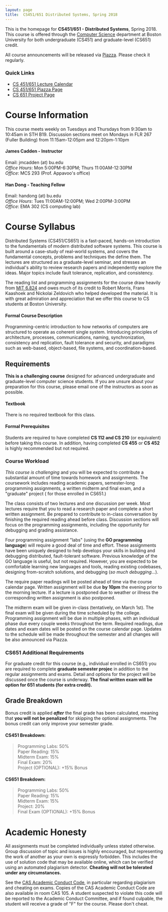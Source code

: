 ```yaml
---
layout: page
title:  CS451/651 Distributed Systems, Spring 2018 
---
```



This is the homepage for **CS451/651 - Distributed Systems**, Spring 2018.
This course is offered through the [Computer Science](http://www.bu.edu/cs/)
department at Boston University for both undergraduate (CS451) and
graduate-level (CS651) credit.

<p class="bold centered highlighter">
All course announcements will be released via <a href="https://piazza.com/class/j8m4bk9ob3o2v5">Piazza</a>. Please check it regularly.
</p>

### Quick Links
+  [CS 451/651 Lecture Calendar](calendar)
+  [CS 451/651 Piazza Page](https://piazza.com/class/j8m4bk9ob3o2v5)
+  [CS 651 Project Page](grad)

# Course Information
This course meets weekly on Tuesdays and Thursdays from 9:30am to 10:45am in
STH B19. Discussion sections meet on Mondays in FLR 267 (Fuller Building)
from 11:15am-12:05pm and 12:20pm-1:10pm 

#### **James Cadden - Instructor**  
Email: jmcadden (at) bu.edu  
_Office Hours_:   Mon 5:00PM-6:30PM; Thurs 11:00AM-12:30PM  
_Office_: MCS 293 (Prof. Appavoo's office)
  
#### **Han Dong - Teaching Fellow**  
Email: handong (at) bu.edu  
_Office Hours_:   Tues 11:00AM-12:00PM; Wed 2:00PM-3:00PM  
_Office_: EMA 302 (CS computing lab)


# Course Syllabus 
Distributed Systems (CS451/CS651) is a fast-paced, hands-on introduction to the
fundamentals of modern distributed software systems.  This course is built around a
case-study of real-world systems, and covers the
fundamental concepts, problems and techniques the define them.  The lectures
are structured as a graduate-level seminar, and stresses an individual's ability
to review research papers and independently explore the ideas.  Major topics include fault tolerance,
replication, and consistency.

The reading list and programming assignments for the course draw heavily from 
[MIT 6.824](https://pdos.csail.mit.edu/6.824/) and owes much of its
credit to Robert Morris, Frans Kaashoek and Nickolai Zeldovich who
helped developed the material. It is with great admiration and
appreciation that we offer this course to CS students at Boston University.

#### Formal Course Description
Programming-centric introduction to how networks of computers are structured
to operate as coherent single system. Introducing principles of architecture,
processes, communications, naming, synchronization, consistency and
replication, fault tolerance and security, and paradigms such as web-based,
object-based, file systems, and coordination-based.


## Requirements
**This is a challenging course** designed for advanced undergraduate and graduate-level computer science students. If you are unsure about your preparation for this course, please email one of the instructors as soon as possible. 

#### Textbook
There is no required textbook for this class. 

#### Formal Prerequisites

Students are required to have completed **CS 112 and CS 210** (or
equivalent) before taking this course. In addition, having completed **CS 455** or **CS 452** is highly recommended 
 but not required.  

### Course Workload 

_This course is challenging_ and you will be expected to contribute a
substantial amount of time towards homework and assignments. 
The coursework includes reading academic papers, semester-long 
programming assignments, a written midterm and final exam, and a "graduate" project (
for those enrolled in CS651.)

The class consists of two lectures and one discussion per week. Most lectures require that you to read a research paper and complete a 
short written assignment. Be prepared to contribute to in-class conversation by finishing the required reading ahead before class. Discussion sections will focus on the programming assignments, including the opportunity for debugging and grading assistance. 


Four programming assignment "labs" (using the **GO pragramming language**)
will require a good deal of time and effort.  These assignments have been
uniquely designed to help develops your skills in building and debugging
distributed, fault-tolerant software.  Previous knowledge of the GO language
is useful, but not required. However, you are expected to be comfortable
learning new languages and tools, reading existing codebases, designing
from-scratch solutions, and debugging (_so much debugging..._). 

The require paper readings will be posted ahead of time via the course calendar page.
Written assignment will be due **by 10pm** the evening prior to the morning
lecture. If a lecture is postponed due to weather or illness the
corresponding written assignment is also postponed.  

The midterm exam will be given in-class (tentatively, on March 1st). The final exam will be given during
the time scheduled by the college.  Programming assignment will be due in multiple phases, with
an individual phase due every couple weeks throughout the term. Required readings,
due dates and exam dates will be posted on the course calendar page.
Updates to the schedule will be made throughout the semester and all changes will
be also announced via Piazza.  

### CS651 Additional Requirements 
For graduate credit for this course (e.g., individual enrolled in CS651)
you are required to complete **graduate semester projec** in addition to the regular
assignments and exams.  Detail and options for the project will be discussed
once the course is underway. **The final written exam will be option for 651
students (for extra credit).** 

## Grade Breakdown

<p class="centered highlighter">
Bonus credit is applied <i><b>after</b></i> the final grade has been calculated, meaning that <b>you will not be penalized</b> for skipping the optional assignments. The bonus credit can only improve your semester grade.  </p>

#### CS451 Breakdown:
> Programming Labs: 50%  
> Paper Reading: 15%  
> Midterm Exam: 15%   
> Final Exam: 20%  
> Project (OPTIONAL): +15% Bonus


#### CS651 Breakdown:
> Programming Labs: 50%  
> Paper Reading: 15%  
> Midterm Exam: 15%   
> Project: 20%  
> Final Exam (OPTIONAL): +15% Bonus


# Academic Honesty

All assignments must be completed individually unless stated otherwise. Group
discussion of topic and issues is highly encouraged, but representing the work
of another as your own is expressly forbidden. This includes the use of
solution code that may be available online, which can be verified using an automated plagiarism detector.
**Cheating will not be tolerated under any circumstances.**

See the [CAS Academic Conduct
Code](http://www.bu.edu/cas/students/undergrad-resources/code/), in particular
regarding plagiarism and cheating on exams. Copies of the CAS Academic Conduct
Code are also available in room CAS 105. A student suspected to violate this
code will be reported to the Academic Conduct Committee, and if found
culpable, the student will receive a grade of "F" for the course. Please don't cheat.
